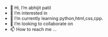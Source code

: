 - 👋 Hi, I’m abhijit patil
- 👀 I’m interested in 
- 🌱 I’m currently learning python,html,css,cpp.
- 💞️ I’m looking to collaborate on 
- 📫 How to reach me ...

<!---
pabhi2002/pabhi2002 is a ✨ special ✨ repository because its `README.md` (this file) appears on your GitHub profile.
You can click the Preview link to take a look at your changes.
--->
